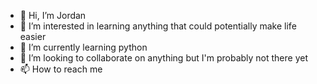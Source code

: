- 👋 Hi, I’m Jordan
- 👀 I’m interested in learning anything that could potentially make life easier
- 🌱 I’m currently learning python
- 💞️ I’m looking to collaborate on anything but I'm probably not there yet
- 📫 How to reach me 

<!---
jkrebsba/jkrebsba is a ✨ special ✨ repository because its `README.md` (this file) appears on your GitHub profile.
You can click the Preview link to take a look at your changes.
--->
